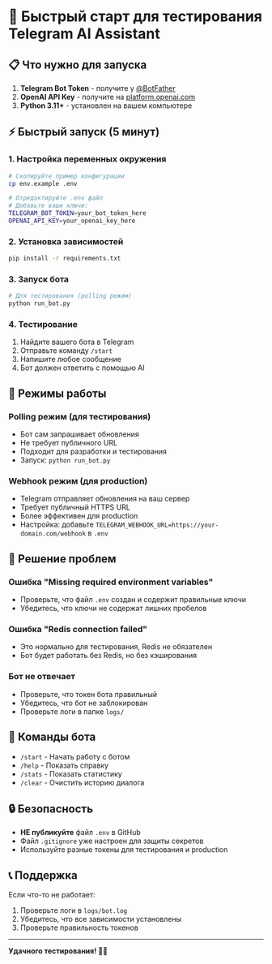# 🚀 Быстрый старт для тестирования Telegram AI Assistant

## 📋 Что нужно для запуска

1. **Telegram Bot Token** - получите у [@BotFather](https://t.me/BotFather)
2. **OpenAI API Key** - получите на [platform.openai.com](https://platform.openai.com)
3. **Python 3.11+** - установлен на вашем компьютере

## ⚡ Быстрый запуск (5 минут)

### 1. Настройка переменных окружения

```bash
# Скопируйте пример конфигурации
cp env.example .env

# Отредактируйте .env файл
# Добавьте ваши ключи:
TELEGRAM_BOT_TOKEN=your_bot_token_here
OPENAI_API_KEY=your_openai_key_here
```

### 2. Установка зависимостей

```bash
pip install -r requirements.txt
```

### 3. Запуск бота

```bash
# Для тестирования (polling режим)
python run_bot.py
```

### 4. Тестирование

1. Найдите вашего бота в Telegram
2. Отправьте команду `/start`
3. Напишите любое сообщение
4. Бот должен ответить с помощью AI

## 🔧 Режимы работы

### Polling режим (для тестирования)
- Бот сам запрашивает обновления
- Не требует публичного URL
- Подходит для разработки и тестирования
- Запуск: `python run_bot.py`

### Webhook режим (для production)
- Telegram отправляет обновления на ваш сервер
- Требует публичный HTTPS URL
- Более эффективен для production
- Настройка: добавьте `TELEGRAM_WEBHOOK_URL=https://your-domain.com/webhook` в `.env`

## 🐛 Решение проблем

### Ошибка "Missing required environment variables"
- Проверьте, что файл `.env` создан и содержит правильные ключи
- Убедитесь, что ключи не содержат лишних пробелов

### Ошибка "Redis connection failed"
- Это нормально для тестирования, Redis не обязателен
- Бот будет работать без Redis, но без кэширования

### Бот не отвечает
- Проверьте, что токен бота правильный
- Убедитесь, что бот не заблокирован
- Проверьте логи в папке `logs/`

## 📱 Команды бота

- `/start` - Начать работу с ботом
- `/help` - Показать справку
- `/stats` - Показать статистику
- `/clear` - Очистить историю диалога

## 🔒 Безопасность

- **НЕ публикуйте** файл `.env` в GitHub
- Файл `.gitignore` уже настроен для защиты секретов
- Используйте разные токены для тестирования и production

## 📞 Поддержка

Если что-то не работает:
1. Проверьте логи в `logs/bot.log`
2. Убедитесь, что все зависимости установлены
3. Проверьте правильность токенов

---

**Удачного тестирования! 🤖✨** 